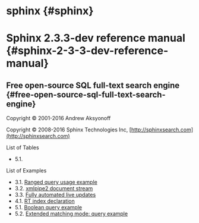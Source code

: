 # sphinx {#sphinx}

# Sphinx 2.3.3-dev reference manual {#sphinx-2-3-3-dev-reference-manual}

## Free open-source SQL full-text search engine {#free-open-source-sql-full-text-search-engine}

Copyright © 2001-2016 Andrew Aksyonoff

Copyright © 2008-2016 Sphinx Technologies Inc, [http://sphinxsearch.com](http://sphinxsearch.com)

List of Tables

*   5.1\.

List of Examples

*   3.1\. [Ranged query usage example](../docs/3_indexing/sql_data_sources_mysql,_postgresql.md#example-3-1-ranged-query-usage-example)
*   3.2\. [xmlpipe2 document stream](../docs/3_indexing/xmlpipe2_data_source.md#example-3-2-xmlpipe2-document-stream)
*   3.3\. [Fully automated live updates](../docs/3_indexing/delta_index_updates.md#example-3-3-fully-automated-live-updates)
*   4.1\. [RT index declaration](../docs/4_real-time_indexes/rt_indexes_overview.md#example-4-1-rt-index-declaration)
*   5.1\. [Boolean query example](../docs/5_searching/boolean_query_syntax.md#example-5-1-boolean-query-example)
*   5.2\. [Extended matching mode: query example](../docs/5_searching/extended_query_syntax.md#example-5-2-extended-matching-mode-query-example)